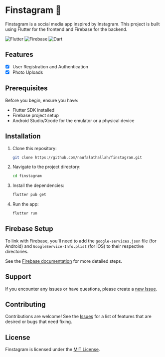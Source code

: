 # Finstagram 📸

Finstagram is a social media app inspired by Instagram. This project is built using Flutter for the frontend and Firebase for the backend.

![Flutter](https://img.shields.io/badge/Flutter-%2302569B.svg?style=flat&logo=Flutter&logoColor=white)
![Firebase](https://img.shields.io/badge/firebase-%23039BE5.svg?style=flat&logo=firebase)
![Dart](https://img.shields.io/badge/dart-%230175C2.svg?style=flat&logo=dart&logoColor=white)

## Features

- [x] User Registration and Authentication
- [x] Photo Uploads

## Prerequisites

Before you begin, ensure you have:

- Flutter SDK installed
- Firebase project setup
- Android Studio/Xcode for the emulator or a physical device

## Installation

1. Clone this repository:

   ```bash
   git clone https://github.com/naufalathallah/finstagram.git
   ```

2. Navigate to the project directory:

   ```bash
   cd finstagram
   ```

3. Install the dependencies:

   ```bash
   flutter pub get
   ```

4. Run the app:

   ```bash
   flutter run
   ```

## Firebase Setup

To link with Firebase, you'll need to add the `google-services.json` file (for Android) and `GoogleService-Info.plist` (for iOS) to their respective directories.

See the [Firebase documentation](https://firebase.flutter.dev/docs/overview) for more detailed steps.

## Support

If you encounter any issues or have questions, please create a [new Issue](https://github.com/yourusername/finstagram/issues).

## Contributing

Contributions are welcome! See the [Issues](https://github.com/yourusername/finstagram/issues) for a list of features that are desired or bugs that need fixing.

## License

Finstagram is licensed under the [MIT License](LICENSE).
